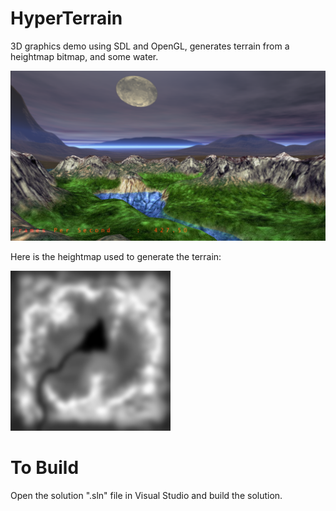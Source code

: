 # HyperTerrain
3D graphics demo using SDL and OpenGL, generates terrain from a heightmap bitmap, and some water.
  
![screenshot of demo](https://github.com/thermionik/HyperTerrain/blob/main/screenshot.png)

Here is the heightmap used to generate the terrain:  

![heightmap](https://github.com/thermionik/HyperTerrain/blob/main/Art/heightmap.bmp)

# To Build 
  
Open the solution ".sln" file in Visual Studio and build the solution.
